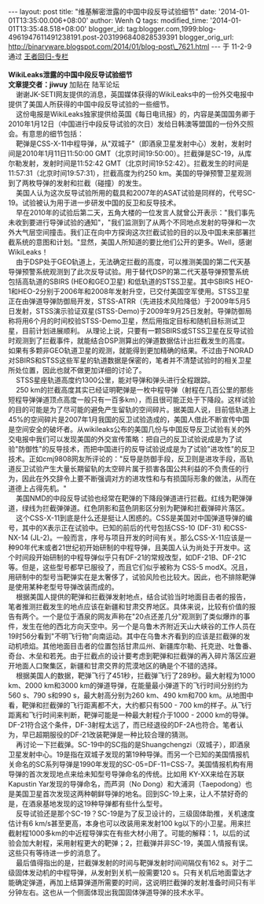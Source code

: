 --- layout: post title: "维基解密泄露的中国中段反导试验细节" date:
'2014-01-01T13:35:00.006+08:00' author: Wenh Q tags: modified\_time:
'2014-01-01T13:35:48.518+08:00' blogger\_id:
tag:blogger.com,1999:blog-4961947611491238191.post-2031996840828539391
blogger\_orig\_url:
http://binaryware.blogspot.com/2014/01/blog-post\_7621.html ---
于 11-2-9 通过 [王者回归-专栏](http://blog.china.com/u/060604/863/) \
\
**WikiLeaks泄露的中国中段反导试验细节** \
**文章提交者：jiwuy** 加贴在 陆军论坛 \
    谢谢JK-SETI网友提供的消息，英国媒体获得的WikiLeaks中的一份外交电报中提供了美国人所获得的中国中段反导试验的一些细节。 
\
    这份电报是WikiLeaks独家提供给英国《每日电讯报》的，内容是美国国务卿于2010年1月12日（中国进行中段反导试验的次日）发给日韩澳等盟国的一份外交照会。有意思的细节包括： 
\
    靶弹是CSS-X-11中程导弹，从"双城子"（即酒泉卫星发射中心）发射，发射时间是2010年1月11日11:50:00
GMT（北京时间19:50:00）。拦截弹是SC-19，从库尔勒发射，发射时间是11:52:42
GMT（北京时间19:52:42）。拦截发生的时间是11:57:31（北京时间19:57:31），拦截高度为约250
km。美国的导弹预警卫星观测到了两枚导弹的发射和拦截（碰撞）的发生。  \
    美国人认为这次反导试验所用的载具和2007年的ASAT试验是同样的，代号SC-19。试验被认为用于进一步研发中国的反卫和反导技术。 
\
    早在2010年的试验后第二天，五角大楼的一位发言人就曾公开表示："我们事先未收到要进行导弹试验的通知"，"我们监测到了从两个不同地点发射的导弹和一次外大气层空间撞击。我们正在向中方探询这次拦截试验的目的以及中国未来部署拦截系统的意图和计划。"显然，美国人所知道的要比他们公开的更多。Well，感谢WikiLeaks！ 
\
    由于DSP处于GEO轨道上，无法确定拦截的高度，可以推测美国的第二代天基导弹预警系统观测到了此次反导试验。用于替代DSP的第二代天基导弹预警系统包括高轨道的SBIRS
(HEO和GEO卫星) 和低轨道的STSS卫星。其中SBIRS
HEO-1和HEO-2分别于2006年和2008年发射升空，已交付美国空军使用。STSS卫星正在由弹道导弹防御局开发，STSS-ATRR（先进技术风险降低）于2009年5月5日发射，STSS演示验证双星(STSS-Demo)于2009年9月25日发射。导弹防御局称将用6个月的时间校验STSS-Demo卫星，然后用指定目标和随机目标测试卫星，目前计划进展顺利。
从理论上说，只要有一颗SBIRS或STSS卫星在反导试验时观测到了拦截事件，就能结合DSP测算出的弹道数据估计出拦截发生的高度。如果有多颗非GEO轨道卫星的观测，就能得到更加精确的结果。不过由于NORAD对SBIRS和STSS这些军星的轨道数据是保密的，笔者并不清楚试验时的相关卫星所处位置，因此也就不做更加详细的讨论了。\
    STSS星座轨道高度约1300公里，能对导弹和弹头进行全程跟踪。  \
    250
km的拦截高度其实已经证明靶弹是一枚中程导弹（射程在几百公里的那些短程导弹弹道顶点高度一般只有一百多km），而且很可能正处于下降段。这样试验的目的可能是为了尽可能的避免产生留轨的空间碎片。据美国人说，目前低轨道上45%的空间碎片是2007年1月我国的反卫试验造成的，美国人借此不断宣传中国是空间安全的破坏者。从wikileaks公布的美国几份与中国反导反卫试验有关的外交电报中我们可以发现美国的外交宣传策略：把自己的反卫试验说成是为了试验"防御性"的反导技术，而把中国进行的反导试验说成是为了试验"进攻性"的反卫技术。正如cmj9808网友所评论的："反导是防御手段，反卫则是进攻手段，高轨道反卫试验产生大量长期留轨的太空碎片属于损害各国公共利益的不负责任的行为，因此在外交辞令上要不断强调对方的进攻性和与有损国际形象的做法，从而在道德上占得先机。" 
\
    美国NMD的中段反导试验也经常在靶弹的下降段弹道进行拦截。红线为靶弹弹道，绿线为拦截弹弹道。红色阴影和蓝色阴影区分别为靶弹和拦截弹碎片落区。 
\
    这个CSS-X-11到底是什么还是挺让人困惑的。CSS是美国对中国弹道导弹的编号，其中的X表示正在试验中。已知的前后的代号包括CSS-10
(DF-31) 和CSS-NX-14
(JL-2)。一般而言，序号与项目开发的时间有关。那么CSS-X-11应该是一种90年代末或者21世纪初开始研制的中程导弹，且美国人认为尚处于开发中。这个时间段开始研制的中程导弹似乎只有DF-21的常规改型，如DF-21B、DF-21C等。但是，这些型号都早已服役了，而且它们似乎被称为
CSS-5
modX。况且，用研制中的型号当靶弹实在是太奢侈了，试验风险也比较大。因此，也不排除靶弹是使用某种老型号导弹改装而成的。\
    根据美国人提供的靶弹和拦截弹发射地点，结合试验当时地面目击者的报告，笔者推测拦截发生的地点应该在新疆和甘肃交界地区。具体来说，比较有价值的报告有两个。一个是位于酒泉的网友声称在"20点还差几分"观测到了类似爆炸的事件，发生在他的西北方向天空中。另一个是乌鲁木齐附近天山大峡谷的工作人员在19时56分看到"不明飞行物"向南运动。其中在乌鲁木齐看到的应该是拦截弹的发动机喷焰。其他地面目击者的位置包括甘肃瓜州、新疆库尔勒、托克逊、吐鲁番、奇台、木垒和若羌。由于拦截点的设计要考虑到靶弹和拦截弹的再入碎片落区应避开地面人口聚集区，新疆和甘肃交界的荒漠地区的确是个不错的选择。\
    根据美国人的数据，靶弹飞行了451秒，拦截弹飞行了289秒。最大射程为1000
km、2000 km和3000 km的弹道导弹，在能量最小弹道下的飞行时间分别约为560
s、790 s和990 s，最大射高分别为260 km、490 km和700
km。从地图中看，靶弹和拦截弹的飞行距离都不大，大约都只有500 - 700
km的样子。从飞行距离和飞行时间来判断，靶弹可能是一种最大射程介于1000 -
2000
km的导弹。DF-21符合这个条件，DF-3射程太远了，而已经退役的DF-2A也符合。笔者认为，早已超期服役的DF-21改装靶弹是一种比较合理的猜测。\
    再讨论一下拦截弹。SC-19中的SC指的是Shuangchengzi（双城子），即酒泉卫星发射中心。19是指在双城子发现的第19种导弹。而另一个已知的美国情报机关命名的SC系列导弹是1990年发现的SC-05=DF-11=CSS-7。美国情报机构有用导弹的首次发现地点来给未知型号导弹命名的传统。比如用
KY-XX来给在苏联Kapustin Yar发现的导弹命名，而芦洞（No
Dong）和大浦洞（Taepodong）也是美国卫星首次发现这两种朝鲜导弹的地名。回到SC-19上来，让人不禁好奇的是，在酒泉基地发现的这19种导弹都有些什么型号。 
\
    反导试验还是那个SC-19？SC-19是为了反卫设计的，三级固体助推，关机速度估计有6
km/s甚至更高，本身也可以改装用来发射100
kg以下的小卫星。用来拦截射程1000多km的中近程导弹实在有些大材小用了。可能的解释：1，以后的试验会加大射程，采用射程更大的靶弹；2，拦截弹并非SC-19，美国人情报有误。这些只有等待进一步的消息了。 
\
    最后值得指出的是，拦截弹发射的时间与靶弹发射时间间隔仅有162
s。对于二级固体发动机的中程导弹，从发射到关机一般需要120
s。只有关机后地面雷达才能确定弹道，再加上结算弹道所需要的时间，这说明拦截弹的发射准备时间只有半分钟左右。这也从一个侧面体现出我国固体弹道导弹的技术水平。
